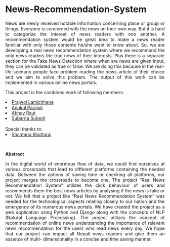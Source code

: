 # News-Recommendation-System

<p align="justify">News are newly received notable information concerning place or group or things. Everyone is concerned with the news on their own way. But it is hard to categorize the interest of news readers with one another. A recommendation system would be great idea to make a news reader familiar with only those contents he/she want to know about. So, we are developing a real news recommendation system where we recommend the only news readers the true news of their interests. Plus there is a separate section for the Fake News Detection where when are news are given input, they can be validated as true or false. We are doing this because in the real-life scenario people face problem reading the news article of their choice and we aim to solve this problem. The output of this work can be implemented in various online news portals.</p>

<h>This project is the combined work of following members:</h>
  <a href="http://prajwollamichhane.com.np/"><li>Prajwol Lamichhane</li></a>
  <a href="https://github.com/anukulu"><li>Anukul Parajuli</li></a>
  <a href="https://github.com/abhayraut712"><li>Abhay Raut</li></a>
  <a href="#"><li>Subarna Subedi</li></a>
<br>
<h>Special thanks to:</h>
  <a href="https://gitlab.com/bhattaraishan271"><li>Shantanu Bhattarai</li></a>

<br>


<b><h>Abstract</h></b>
<p align="justify">In the digital world of enormous flow of data, we could find ourselves at various
crossroads that lead to different platforms containing the needed data. Between the
options of saving time or checking all platforms, our project merges the
crossroads to become one. The project “Real News Recommendation System”
utilizes the click behaviour of users and recommends them the best news articles
by analysing if the news is fake or not. We felt that a project like “Real News
Recommendation System” was needed for the technological aspects relating
closely to our nation and the emergence of its numerous news portals. We have
created the project as a web application using Python and Django along with the
concepts of NLP (Natural Language Processing). The project utilizes the concept
of recommendation of online news understanding the importance of relevant news
recommendation for the users who read news every day. We hope that our project
can impact all Nepali news readers and give them an essence of multi-
dimensionality in a concise and time saving manner.</p>

